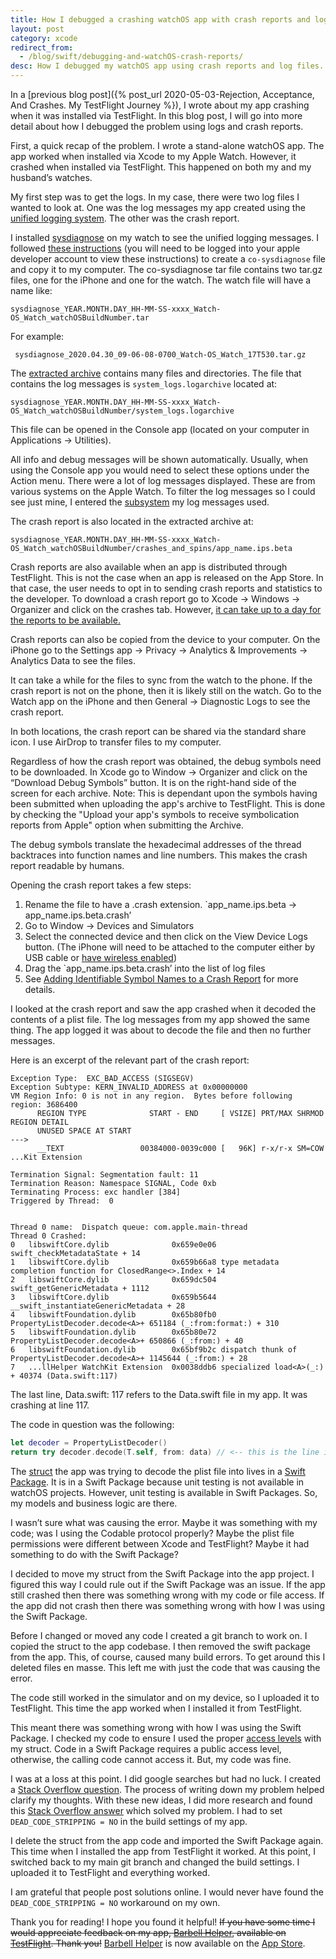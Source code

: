 ```yaml
---
title: How I debugged a crashing watchOS app with crash reports and log files
layout: post
category: xcode
redirect_from:
  - /blog/swift/debugging-and-watchOS-crash-reports/
desc: How I debugged my watchOS app using crash reports and log files.
---
```


In a [previous blog post]({% post_url 2020-05-03-Rejection, Acceptance, And Crashes. My TestFlight Journey %}), I wrote about my app crashing when it was installed via TestFlight.  In this blog post, I will go into more detail about how I debugged the problem using logs and crash reports.

First, a quick recap of the problem.  I wrote a stand-alone watchOS app.  The app worked when installed via Xcode to my Apple Watch.  However, it crashed when installed via TestFlight.  This happened on both my and my husband’s watches. 

My first step was to get the logs.  In my case, there were two log files I wanted to look at.  One was the log messages my app created using the [unified logging system](https://developer.apple.com/documentation/os/logging).  The other was the crash report.

I installed [sysdiagnose](https://developer.apple.com/bug-reporting/profiles-and-logs/?platform=watchos&name=sysdiagnose) on my watch to see the unified logging messages. I followed [these instructions](https://download.developer.apple.com/iOS/watchOS_Logs/sysdiagnose_Logging_Instructions.pdf) (you will need to be logged into your apple developer account to view these instructions) to create a `co-sysdiagnose` file and copy it to my computer.  The co-sysdiagnose tar file contains two tar.gz files, one for the iPhone and one for the watch. The watch file will have a name like:

 
 ```
 sysdiagnose_YEAR.MONTH.DAY_HH-MM-SS-xxxx_Watch-OS_Watch_watchOSBuildNumber.tar
 ```

  

 For example: 
 
 ```
  sysdiagnose_2020.04.30_09-06-08-0700_Watch-OS_Watch_17T530.tar.gz
 ```
 

The [extracted archive](https://www.howtogeek.com/362203/what-is-a-tar.gz-file-and-how-do-i-open-it/) contains many files and directories.  The file that contains the log messages is `system_logs.logarchive` located at:

```
sysdiagnose_YEAR.MONTH.DAY_HH-MM-SS-xxxx_Watch-OS_Watch_watchOSBuildNumber/system_logs.logarchive
```

 This file can be opened in the Console app (located on your computer in Applications -> Utilities).  

All info and debug messages will be shown automatically.  Usually, when using the Console app you would need to select these options under the Action menu. There were a lot of log messages displayed. These are from various systems on the Apple Watch. To filter the log messages so I could see just mine, I entered the [subsystem](https://developer.apple.com/documentation/os/logger/3551621-init) my log messages used.

The crash report is also located in the extracted archive at:

 ```
 sysdiagnose_YEAR.MONTH.DAY_HH-MM-SS-xxxx_Watch-OS_Watch_watchOSBuildNumber/crashes_and_spins/app_name.ips.beta
 ```

Crash reports are also available when an app is distributed through TestFlight.  This is not the case when an app is released on the App Store. In that case, the user needs to opt in to sending crash reports and statistics to the developer.  To download a crash report go to Xcode -> Windows -> Organizer and click on the crashes tab. However, [it can take up to a day for the reports to be available.](https://help.apple.com/xcode/mac/current/#/dev861f46ea8)

Crash reports can also be copied from the device to your computer.  On the iPhone go to the Settings app -> Privacy -> Analytics & Improvements -> Analytics Data to see the files.

It can take a while for the files to sync from the watch to the phone.  If the crash report is not on the phone, then it is likely still on the watch.  Go to the Watch app on the iPhone and then General -> Diagnostic Logs to see the crash report.

In both locations, the crash report can be shared via the standard share icon.  I use AirDrop to transfer files to my computer.

Regardless of how the crash report was obtained, the debug symbols need to be downloaded.  In Xcode go to Window -> Organizer and click on the “Download Debug Symbols” button. It is on the right-hand side of the screen for each archive. Note: This is dependant upon the symbols having been submitted when uploading the app's archive to TestFlight. This is done by checking the "Upload your app's symbols to receive symbolication reports from Apple" option when submitting the Archive.

The debug symbols translate the hexadecimal
addresses of the thread backtraces into function names and line numbers.  This makes the crash report readable by humans.

Opening the crash report takes a few steps:
1. Rename the file to have a .crash extension. `app_name.ips.beta -> app_name.ips.beta.crash’
2.  Go to Window -> Devices and Simulators
3. Select the connected device and then click on the View Device Logs button. (The iPhone will need to be attached to the computer either by USB cable or [have wireless enabled](https://help.apple.com/xcode/mac/11.0/index.html?localePath=en.lproj#/devbc48d1bad))
4. Drag the `app_name.ips.beta.crash’ into the list of log files
5. See [Adding Identifiable Symbol Names to a Crash Report](https://developer.apple.com/documentation/xcode/diagnosing_issues_using_crash_reports_and_device_logs/adding_identifiable_symbol_names_to_a_crash_report) for more details.

I looked at the crash report and saw the app crashed when it decoded the contents of a plist file.  The log messages from my app showed the same thing.  The app logged it was about to decode the file and then no further messages.

Here is an excerpt of the relevant part of the crash report:

```
Exception Type:  EXC_BAD_ACCESS (SIGSEGV)
Exception Subtype: KERN_INVALID_ADDRESS at 0x00000000
VM Region Info: 0 is not in any region.  Bytes before following region: 3686400
      REGION TYPE              START - END     [ VSIZE] PRT/MAX SHRMOD  REGION DETAIL
      UNUSED SPACE AT START
--->  
      __TEXT                 00384000-0039c000 [   96K] r-x/r-x SM=COW  ...Kit Extension

Termination Signal: Segmentation fault: 11
Termination Reason: Namespace SIGNAL, Code 0xb
Terminating Process: exc handler [384]
Triggered by Thread:  0


Thread 0 name:  Dispatch queue: com.apple.main-thread
Thread 0 Crashed:
0   libswiftCore.dylib              0x659e0e06 swift_checkMetadataState + 14
1   libswiftCore.dylib              0x659b66a8 type metadata completion function for ClosedRange<>.Index + 14
2   libswiftCore.dylib              0x659dc504 swift_getGenericMetadata + 1112
3   libswiftCore.dylib              0x659b5644 __swift_instantiateGenericMetadata + 28
4   libswiftFoundation.dylib        0x65b80fb0 PropertyListDecoder.decode<A>+ 651184 (_:from:format:) + 310
5   libswiftFoundation.dylib        0x65b80e72 PropertyListDecoder.decode<A>+ 650866 (_:from:) + 40
6   libswiftFoundation.dylib        0x65bf9b2c dispatch thunk of PropertyListDecoder.decode<A>+ 1145644 (_:from:) + 28
7   ...llHelper WatchKit Extension  0x0038ddb6 specialized load<A>(_:) + 40374 (Data.swift:117)

```

The last line, Data.swift: 117 refers to the Data.swift file in my app.  It was crashing at line 117.

The code in question was the following:
```swift
let decoder = PropertyListDecoder()
return try decoder.decode(T.self, from: data) // <-- this is the line it crashed at

```

The [struct](https://docs.swift.org/swift-book/LanguageGuide/ClassesAndStructures.html) the app was trying to decode the plist file into lives in a [Swift Package](https://swift.org/package-manager/). It is in a Swift Package because unit testing is not available in watchOS projects.  However, unit testing is available in Swift Packages. So, my models and business logic are there. 

I wasn’t sure what was causing the error. Maybe it was something with my code; was I using the Codable protocol properly? Maybe the plist file permissions were different between Xcode and TestFlight? Maybe it had something to do with the Swift Package?  

I decided to move my struct from the Swift Package into the app project.  I figured this way I could rule out if the Swift Package was an issue.  If the app still crashed then there was something wrong with my code or file access.  If the app did not crash then there was something wrong with how I was using the Swift Package.

Before I changed or moved any code I created a git branch to work on.  I copied the struct to the app codebase.  I then removed the swift package from the app.  This, of course, caused many build errors.  To get around this I deleted files en masse. This left me with just the code that was causing the error.  

The code still worked in the simulator and on my device, so I uploaded it to TestFlight.  This time the app worked when I installed it from TestFlight.

This meant there was something wrong with how I was using the Swift Package.  I checked my code to ensure I used the proper [access levels](https://docs.swift.org/swift-book/LanguageGuide/AccessControl.html) with my struct. Code in a Swift Package requires a public access level, otherwise, the calling code cannot access it. But, my code was fine.

I was at a loss at this point. I did google searches but had no luck.  I created a [Stack Overflow question](https://stackoverflow.com/questions/61529502/swift-propertylistdecoder-not-working-on-type-from-swift-package). The process of writing down my problem helped clarify my thoughts. With these new ideas, I did more research and found this [Stack Overflow answer](https://stackoverflow.com/questions/58801669/testflight-installed-app-crash-with-swift-package-manager-dependencies/58948017#58948017) which solved my problem.  I had to set `DEAD_CODE_STRIPPING = NO` in the build settings of my app.

I delete the struct from the app code and imported the Swift Package again. This time when I installed the app from TestFlight it worked.  At this point, I switched back to my main git branch and changed the build settings.  I uploaded it to TestFlight and everything worked.

I am grateful that people post solutions online. I would never have found the `DEAD_CODE_STRIPPING = NO` workaround on my own.

Thank you for reading! I hope you found it helpful!  ~~If you have some time I would appreciate feedback on my app, [Barbell Helper](https://barbellhelper.com/), available on [TestFlight](https://testflight.apple.com/join/s0jqslOG). Thank you!~~  [Barbell Helper](https://barbellhelper.com/) is now available on the [App Store](https://apps.apple.com/us/app/barbell-helper/id1509605376?ls=1).